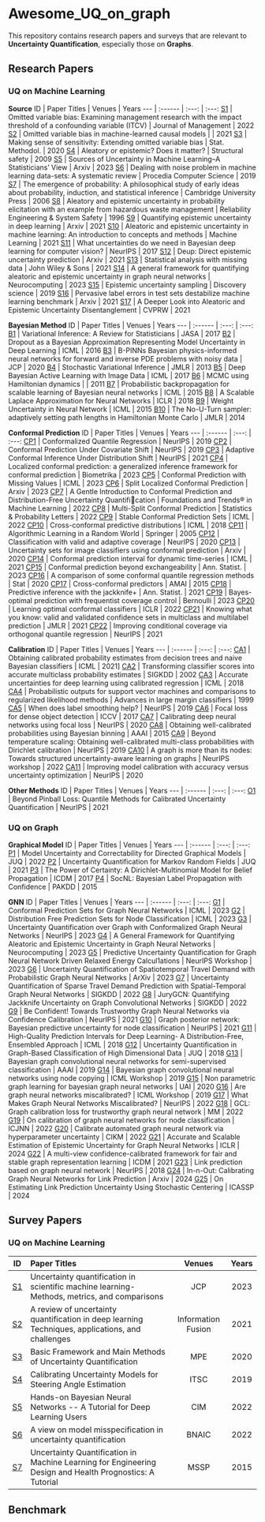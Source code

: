 # Awesome_UQ_on_graph
This repository contains research papers and surveys that are relevant to **Uncertainty Quantification**, especially those on **Graphs**.

## Research Papers

### UQ on Machine Learning

**Source**
ID | Paper Titles | Venues | Years 
--- | :------ | :---:  | :---:
[S1](https://journals.sagepub.com/doi/full/10.1177/01492063211006458) | Omitted variable bias: Examining management research with the impact threshold of a confounding variable (ITCV) | Journal of Management | 2022 
[S2](https://www.econstor.eu/handle/10419/260381) | Omitted variable bias in machine-learned causal models | | 2021
[S3](https://academic.oup.com/jrsssb/article/82/1/39/7056023) | Making sense of sensitivity: Extending omitted variable bias | Stat. Methodol. | 2020
[S4](https://www.sciencedirect.com/science/article/abs/pii/S0167473008000556) | Aleatory or epistemic? Does it matter? | Structural safety | 2009
[S5](https://arxiv.org/abs/2305.16703) | Sources of Uncertainty in Machine Learning–A Statisticians’ View | Arxiv | 2023
[S6](https://www.sciencedirect.com/science/article/pii/S1877050919318575) | Dealing with noise problem in machine learning data-sets: A systematic review | Procedia Computer Science | 2019
[S7](https://books.google.nl/books?hl=en&lr=&id=ewqzOGDKYscC&oi=fnd&pg=PA1&dq=The+emergence+of+probability:+A+philosophical+study+of+early+ideas+about+probability,+induction,+and+statistical+inference&ots=5JmIwBClUa&sig=l7oD7aSfiZYUnxa4pEqWEypgjLU#v=onepage&q=The%20emergence%20of%20probability%3A%20A%20philosophical%20study%20of%20early%20ideas%20about%20probability%2C%20induction%2C%20and%20statistical%20inference&f=false) | The emergence of probability: A philosophical study of early ideas about probability, induction, and statistical inference | Cambridge University Press | 2006
[S8](https://www.sciencedirect.com/science/article/abs/pii/S0951832096000774) | Aleatory and epistemic uncertainty in probability elicitation with an example from hazardous waste management | Reliability Engineering & System Safety | 1996
[S9](https://arxiv.org/abs/2110.12122) | Quantifying epistemic uncertainty in deep learning | Arxiv | 2021
[S10](https://link.springer.com/article/10.1007/s10994-021-05946-3) | Aleatoric and epistemic uncertainty in machine learning: An introduction to concepts and methods | Machine Learning | 2021
[S11](https://proceedings.neurips.cc/paper/2017/hash/2650d6089a6d640c5e85b2b88265dc2b-Abstract.html) | What uncertainties do we need in Bayesian deep learning for computer vision? | NeurIPS | 2017
[S12](https://arxiv.org/abs/2102.08501) | Deup: Direct epistemic uncertainty prediction | Arxiv | 2021
[S13](https://books.google.nl/books?hl=en&lr=&id=BemMDwAAQBAJ&oi=fnd&pg=PR11&dq=Statistical+analysis+with+missing+data.&ots=FCzV8XJ_1Y&sig=cQ7RDScEhtICr79wp3JsdKTxKJs&redir_esc=y#v=onepage&q=Statistical%20analysis%20with%20missing%20data.&f=false) | Statistical analysis with missing data | John Wiley & Sons | 2021
[S14](https://www.sciencedirect.com/science/article/abs/pii/S0925231222014424) | A general framework for quantifying aleatoric and epistemic uncertainty in graph neural networks | Neurocomputing | 2023
[S15](https://link.springer.com/chapter/10.1007/978-3-030-33778-0_7) | Epistemic uncertainty sampling | Discovery science | 2019
[S16](https://arxiv.org/abs/2103.14749) | Pervasive label errors in test sets destabilize machine learning benchmark | Arxiv | 2021
[S17](https://ieeexplore.ieee.org/abstract/document/9857056?casa_token=tavc4KHf2CMAAAAA:pwv3ZZI4yueJuO1iYo1O31Dgs1KK_2hgbfaqE-6bRTOz1GhxdKbe8hCGxWhU5MlwrDFFO3I9pZKh) | A Deeper Look into Aleatoric and Epistemic Uncertainty Disentanglement | CVPRW | 2021

**Bayesian Method**
ID | Paper Titles | Venues | Years 
--- | :------ | :---:  | :---:
[B1](https://www.tandfonline.com/doi/pdf/10.1080/01621459.2017.1285773) | Variational Inference: A Review for Statisticians | JASA | 2017
[B2](https://proceedings.mlr.press/v48/gal16.html) | Dropout as a Bayesian Approximation Representing Model Uncertainty in Deep Learning | ICML | 2016
[B3](https://arxiv.org/abs/2003.06097) | B-PINNs Bayesian physics-informed neural networks for forward and inverse PDE problems with noisy data | JCP | 2020
[B4](https://jmlr.org/papers/volume14/hoffman13a/hoffman13a.pdf) | Stochastic Variational Inference | JMLR | 2013
[B5](https://arxiv.org/abs/1703.02910) | Deep Bayesian Active Learning with Image Data | ICML | 2017
[B6](https://arxiv.org/abs/1206.1901) | MCMC using Hamiltonian dynamics | | 2011
[B7](https://proceedings.mlr.press/v37/hernandez-lobatoc15.html) | Probabilistic backpropagation for scalable learning of Bayesian neural networks | ICML | 2015
[B8](https://openreview.net/forum?id=Skdvd2xAZ) | A Scalable Laplace Approximation for Neural Networks | ICLR | 2018
[B9](https://proceedings.mlr.press/v37/blundell15.html) | Weight Uncertainty in Neural Network | ICML | 2015
[B10](https://jmlr.org/papers/volume15/hoffman14a/hoffman14a.pdf) | The No-U-Turn sampler: adaptively setting path lengths in Hamiltonian Monte Carlo | JMLR | 2014

**Conformal Prediction**
ID | Paper Titles | Venues | Years 
--- | :------ | :---:  | :---:
[CP1](https://proceedings.neurips.cc/paper_files/paper/2019/hash/5103c3584b063c431bd1268e9b5e76fb-Abstract.html) | Conformalized Quantile Regression | NeurIPS | 2019
[CP2](https://proceedings.neurips.cc/paper/2019/hash/8fb21ee7a2207526da55a679f0332de2-Abstract.html) | Conformal Prediction Under Covariate Shift | NeurIPS | 2019
[CP3](https://proceedings.neurips.cc/paper/2021/hash/0d441de75945e5acbc865406fc9a2559-Abstract.html) | Adaptive Conformal Inference Under Distribution Shift | NeurIPS | 2021
[CP4](https://academic.oup.com/biomet/article/110/1/33/6647831) | Localized conformal prediction: a generalized inference framework for conformal prediction | Biometrika | 2023
[CP5](https://proceedings.mlr.press/v202/zaffran23a.html) | Conformal Prediction with Missing Values | ICML | 2023
[CP6](https://arxiv.org/pdf/2206.13092) | Split Localized Conformal Prediction | Arxiv | 2023
[CP7](https://arxiv.org/abs/2107.07511) | A Gentle Introduction to Conformal Prediction and Distribution-Free Uncertainty Quantification | Foundations and Trends® in Machine Learning | 2022
[CP8](https://www.sciencedirect.com/science/article/abs/pii/S0167715222000177) | Multi-Split Conformal Prediction | Statistics & Probability Letters | 2022
[CP9](https://icml.cc/virtual/2022/oral/16842) | Stable Conformal Prediction Sets | ICML | 2022
[CP10](https://proceedings.mlr.press/v91/vovk18a) | Cross-conformal predictive distributions | ICML | 2018
[CP11](https://link.springer.com/book/10.1007/978-3-031-06649-8) | Algorithmic Learning in a Random World | Springer | 2005
[CP12](https://proceedings.neurips.cc/paper/2020/hash/244edd7e85dc81602b7615cd705545f5-Abstract.html) | Classification with valid and adaptive coverage | NeurIPS | 2020
[CP13](https://arxiv.org/abs/2009.14193) | Uncertainty sets for image classifiers using conformal prediction | Arxiv | 2020
[CP14](https://proceedings.mlr.press/v139/xu21h) | Conformal prediction interval for dynamic time-series | ICML | 2021
[CP15](https://projecteuclid.org/journals/annals-of-statistics/volume-51/issue-2/Conformal-prediction-beyond-exchangeability/10.1214/23-AOS2276.full) | Conformal prediction beyond exchangeability | Ann. Statist. | 2O23
[CP16](https://onlinelibrary.wiley.com/doi/pdf/10.1002/sta4.261) | A comparison of some conformal quantile regression methods | Stat | 2020
[CP17](https://link.springer.com/content/pdf/10.1007/s10472-013-9368-4.pdf) | Cross-conformal predictors | AMAI | 2015
[CP18](https://projecteuclid.org/journals/annals-of-statistics/volume-49/issue-1/Predictive-inference-with-the-jackknife/10.1214/20-AOS1965.full) | Predictive inference with the jackknife+ | Ann. Statist. | 2021
[CP19](https://projecteuclid.org/journals/bernoulli/volume-29/issue-2/Bayes-optimal-prediction-with-frequentist-coverage-control/10.3150/22-BEJ1484.full) | Bayes-optimal prediction with frequentist coverage control | Bernoulli | 2023
[CP20](https://arxiv.org/abs/2110.09192) | Learning optimal conformal classifiers | ICLR | 2022
[CP21](https://www.jmlr.org/papers/v22/20-753.html) | Knowing what you know: valid and validated confidence sets in multiclass and multilabel prediction | JMLR | 2021
[CP22](https://proceedings.neurips.cc/paper_files/paper/2021/hash/1006ff12c465532f8c574aeaa4461b16-Abstract.html) | Improving conditional coverage via orthogonal quantile regression | NeurIPS | 2021

**Calibration**
ID | Paper Titles | Venues | Years 
--- | :------ | :---:  | :---:
[CA1](https://cseweb.ucsd.edu/~elkan/calibrated.pdf) | Obtaining calibrated probability estimates from decision trees and naive Bayesian classifiers | ICML | 2021]
[CA2](https://dl.acm.org/doi/abs/10.1145/775047.775151) | Transforming classifier scores into accurate multiclass probability estimates | SIGKDD | 2002
[CA3](https://proceedings.mlr.press/v80/kuleshov18a.html) | Accurate uncertainties for deep learning using calibrated regression | ICML | 2018
[CA4](https://www.researchgate.net/profile/John-Platt-2/publication/2594015_Probabilistic_Outputs_for_Support_Vector_Machines_and_Comparisons_to_Regularized_Likelihood_Methods/links/004635154cff5262d6000000/Probabilistic-Outputs-for-Support-Vector-Machines-and-Comparisons-to-Regularized-Likelihood-Methods.pdf) | Probabilistic outputs for support vector machines and comparisons to regularized likelihood methods | Advances in large margin classifiers | 1999
[CA5](https://proceedings.neurips.cc/paper_files/paper/2019/hash/f1748d6b0fd9d439f71450117eba2725-Abstract.html) | When does label smoothing help? | NeurIPS | 2019
[CA6](https://openaccess.thecvf.com/content_iccv_2017/html/Lin_Focal_Loss_for_ICCV_2017_paper.html) | Focal loss for dense object detection | ICCV | 2017
[CA7](https://proceedings.neurips.cc/paper/2020/hash/aeb7b30ef1d024a76f21a1d40e30c302-Abstract.html) | Calibrating deep neural networks using focal loss | NeurIPS | 2020
[CA8](https://ojs.aaai.org/index.php/AAAI/article/view/9602) | Obtaining well-calibrated probabilities using Bayesian binning | AAAI | 2015
[CA9](https://proceedings.neurips.cc/paper/2019/hash/8ca01ea920679a0fe3728441494041b9-Abstract.html) | Beyond temperature scaling: Obtaining well-calibrated multi-class probabilities with Dirichlet calibration | NeurIPS | 2019
[CA10](https://arxiv.org/abs/2210.15575) | A graph is more than its nodes: Towards structured uncertainty-aware learning on graphs | NeurIPS workshop | 2022
[CA11](https://proceedings.neurips.cc/paper_files/paper/2020/hash/d3d9446802a44259755d38e6d163e820-Abstract.html) | Improving model calibration with accuracy versus uncertainty optimization | NeurIPS | 2020

**Other Methods**
ID | Paper Titles | Venues | Years 
--- | :------ | :---:  | :---:
[O1](https://openreview.net/forum?id=QbVza2PKM7T) | Beyond Pinball Loss: Quantile Methods for Calibrated Uncertainty Quantification | NeurIPS | 2021


### UQ on Graph

**Graphical Model**
ID | Paper Titles | Venues | Years 
--- | :------ | :---:  | :---:
[P1](https://epubs.siam.org/doi/abs/10.1137/21M1434453) | Model Uncertainty and Correctability for Directed Graphical Models | JUQ | 2022
[P2](https://epubs.siam.org/doi/abs/10.1137/20M1374614) | Uncertainty Quantification for Markov Random Fields | JUQ | 2021
[P3](https://epubs.siam.org/doi/pdf/10.1137/1.9781611974973.17) | The Power of Certainty: A Dirichlet-Multinomial Model for Belief Propagation | ICDM | 2017
[P4](https://link.springer.com/chapter/10.1007/978-3-319-18038-0_49) | SocNL: Bayesian Label Propagation with Confidence | PAKDD | 2015

**GNN**
ID | Paper Titles | Venues | Years 
--- | :------ | :---:  | :---:
[G1](https://proceedings.mlr.press/v202/h-zargarbashi23a.html) | Conformal Prediction Sets for Graph Neural Networks | ICML | 2023
[G2](https://proceedings.mlr.press/v202/clarkson23a.html) | Distribution Free Prediction Sets for Node Classification | ICML | 2023
[G3](https://arxiv.org/abs/2305.14535) | Uncertainty Quantification over Graph with Conformalized Graph Neural Networks | NeurIPS | 2023
[G4](https://arxiv.org/pdf/2205.09968.pdf) | A General Framework for Quantifying Aleatoric and Epistemic Uncertainty in Graph Neural Networks | Neurocomputing | 2023
[G5](https://openreview.net/forum?id=rdgB5BqWCw) | Predictive Uncertainty Quantification for Graph Neural Network Driven Relaxed Energy Calcul1ations | NeurIPS Workshop | 2023
[G6](https://arxiv.org/abs/2303.04040) | Uncertainty Quantification of Spatiotemporal Travel Demand with Probabilistic Graph Neural Networks | ArXiv | 2023
[G7](https://dl.acm.org/doi/abs/10.1145/3534678.3539093) | Uncertainty Quantification of Sparse Travel Demand Prediction with Spatial-Temporal Graph Neural Networks | SIGKDD | 2022
[G8](https://dl.acm.org/doi/pdf/10.1145/3534678.3539286) | JuryGCN: Quantifying Jackknife Uncertainty on Graph Convolutional Networks | SIGKDD | 2022
[G9](https://proceedings.neurips.cc/paper/2021/hash/c7a9f13a6c0940277d46706c7ca32601-Abstract.html) | Be Confident! Towards Trustworthy Graph Neural Networks via Confidence Calibration | NeurIPS | 2021
[G10](https://proceedings.neurips.cc/paper_files/paper/2021/file/95b431e51fc53692913da5263c214162-Paper.pdf) | Graph posterior network: Bayesian predictive uncertainty for node classification | NeurIPS | 2021
[G11](https://proceedings.mlr.press/v80/pearce18a.html) | High-Quality Prediction Intervals for Deep Learning- A Distribution-Free, Ensembled Approach | ICML | 2018
[G12](https://epubs.siam.org/doi/abs/10.1137/17M1134214) | Uncertainty Quantification in Graph-Based Classification of High Dimensional Data | JUQ | 2018
[G13](https://ojs.aaai.org/index.php/AAAI/article/download/4531/4409) | Bayesian graph convolutional neural networks for semi-supervised classification | AAAI | 2019
[G14](https://arxiv.org/pdf/1911.04965) | Bayesian graph convolutional neural networks using node copying | ICML Workshop | 2019
[G15](http://proceedings.mlr.press/v124/pal20a/pal20a.pdf) | Non parametric graph learning for bayesian graph neural networks | UAI | 2020
[G16](https://arxiv.org/abs/1905.02296) | Are graph neural networks miscalibrated? | ICML Workshop | 2019
[G17](https://proceedings.neurips.cc/paper_files/paper/2022/hash/5975754c7650dfee0682e06e1fec0522-Abstract-Conference.html) | What Makes Graph Neural Networks Miscalibrated? | NeurIPS | 2022
[G18](https://dl.acm.org/doi/abs/10.1145/3503161.3548423?casa_token=oLE-X0PMypAAAAAA:EcB27ENIY5OkXut9rLe_LocviSKEPoJtxPyS3fmqZ7RG3ayU1CTbvwpbT5XJeLpGmrHqyanUuK7wZg) | GCL: Graph calibration loss for trustworthy graph neural network | MM | 2022
[G19](https://ieeexplore.ieee.org/abstract/document/9892866?casa_token=8gacSN0Z8ZgAAAAA:CerSGnfSVX_nsRe4cGLqdUs6_azca6GyO1_TmcVX_cj3owsYYbtUa610H2yzMBqXsNJu6wDuYWCM) | On calibration of graph neural networks for node classification | ICJNN | 2022
[G20](https://dl.acm.org/doi/abs/10.1145/3511808.3557556?casa_token=4GVPgq11RzAAAAAA:0R-Cn6wtL5wMwR0Hjzf_SLjjBHaw9RXcHgJfQMTRi5XsXF_raV2er86RL-AagzKEBVl01auGftS3sw) | Calibrate automated graph neural network via hyperparameter uncertainty | CIKM | 2022
[G21](https://arxiv.org/abs/2401.03350) | Accurate and Scalable Estimation of Epistemic Uncertainty for Graph Neural Networks | ICLR | 2024
[G22](https://ieeexplore.ieee.org/abstract/document/9679093?casa_token=pNyFkDpFxKYAAAAA:APzIRm9B8tSczE7x-70OtnXxqRX2JL6Av10PM2WvYOYZILgptsE90-hZe1Y-2pXO2cgMo27tq888) | A multi-view confidence-calibrated framework for fair and stable graph representation learning | ICDM | 2021
[G23](https://proceedings.neurips.cc/paper/2018/hash/53f0d7c537d99b3824f0f99d62ea2428-Abstract.html) | Link prediction based on graph neural network | NeurIPS | 2018
[G24](https://arxiv.org/abs/2403.04605) | In-n-Out: Calibrating Graph Neural Networks for Link Prediction | Arxiv | 2024
[G25](https://cmsworkshops.com/ICASSP2024/view_paper.php?PaperNum=7277) | On Estimating Link Prediction Uncertainty Using Stochastic Centering | ICASSP | 2024
## Survey Papers

### UQ on Machine Learning
ID | Paper Titles | Venues | Years 
--- | :------ | :---:  | :---:
[S1](https://www.sciencedirect.com/science/article/abs/pii/S0021999122009652) | Uncertainty quantification in scientific machine learning- Methods, metrics, and comparisons | JCP | 2023
[S2](https://www.sciencedirect.com/science/article/pii/S1566253521001081) | A review of uncertainty quantification in deep learning Techniques, applications, and challenges | Information Fusion | 2021
[S3](https://www.hindawi.com/journals/mpe/2020/6068203/) | Basic Framework and Main Methods of Uncertainty Quantification | MPE | 2020
[S4](https://ieeexplore.ieee.org/document/8917207) | Calibrating Uncertainty Models for Steering Angle Estimation | ITSC | 2019
[S5](https://arxiv.org/abs/2007.06823) | Hands-on Bayesian Neural Networks -- A Tutorial for Deep Learning Users | CIM | 2022
[S6](https://arxiv.org/abs/2210.16938) | A view on model misspecification in uncertainty quantification | BNAIC | 2022
[S7](https://www.sciencedirect.com/science/article/pii/S0888327023007045) | Uncertainty Quantification in Machine Learning for Engineering Design and Health Prognostics: A Tutorial | MSSP | 2015

## Benchmark

